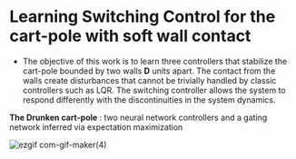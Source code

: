 # Learning Switching Control for the cart-pole with soft wall contact

* The objective of this work is to learn three controllers that stabilize the 
cart-pole bounded by two walls **D** units apart. The contact from the walls create
disturbances that cannot be trivially handled by classic controllers such as LQR. 
The switching controller allows the system to respond differently with the 
discontinuities in the system dynamics. 

**The Drunken cart-pole** : two neural network controllers and a gating network inferred via expectation maximization

![ezgif com-gif-maker(4)](https://user-images.githubusercontent.com/36546726/204888204-78ee491c-4098-4803-b389-630164a51e33.gif)


